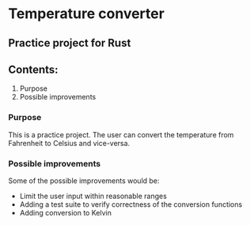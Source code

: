 # Temperature converter

## Practice project for Rust

## Contents:

1. Purpose
2. Possible improvements

### Purpose

This is a practice project. The user can convert the temperature from Fahrenheit to Celsius and vice-versa.

### Possible improvements

Some of the possible improvements would be:

- Limit the user input within reasonable ranges
- Adding a test suite to verify correctness of the conversion functions
- Adding conversion to Kelvin
